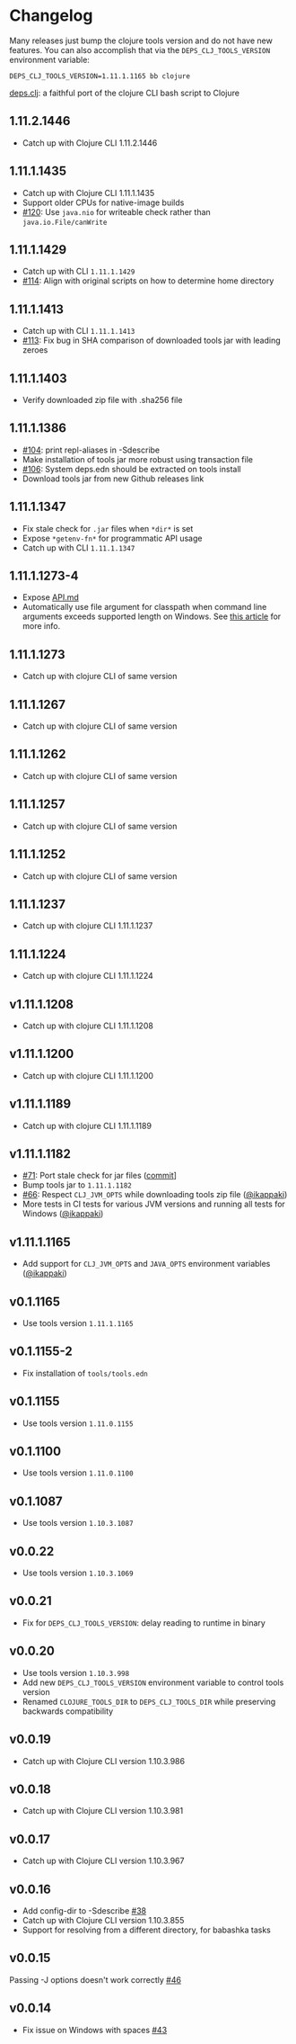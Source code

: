 # Changelog

Many releases just bump the clojure tools version and do not have new
features. You can also accomplish that via the `DEPS_CLJ_TOOLS_VERSION`
environment variable:

```
DEPS_CLJ_TOOLS_VERSION=1.11.1.1165 bb clojure
```

[deps.clj](https://github.com/borkdude/deps.clj): a faithful port of the clojure CLI bash script to Clojure

## 1.11.2.1446

- Catch up with Clojure CLI 1.11.2.1446

## 1.11.1.1435

- Catch up with Clojure CLI 1.11.1.1435
- Support older CPUs for native-image builds
- [#120](https://github.com/borkdude/deps.clj/issues/120): Use `java.nio` for writeable check rather than `java.io.File/canWrite`

## 1.11.1.1429

- Catch up with CLI `1.11.1.1429`
- [#114](https://github.com/borkdude/deps.clj/issues/114): Align with original scripts on how to determine home directory

## 1.11.1.1413

- Catch up with CLI `1.11.1.1413`
- [#113](https://github.com/borkdude/deps.clj/issues/113): Fix bug in SHA comparison of downloaded tools jar with leading zeroes

## 1.11.1.1403

- Verify downloaded zip file with .sha256 file

## 1.11.1.1386

- [#104](https://github.com/borkdude/deps.clj/issues/104): print repl-aliases in -Sdescribe
- Make installation of tools jar more robust using transaction file
- [#106](https://github.com/borkdude/deps.clj/issues/106): System deps.edn should be extracted on tools install
- Download tools jar from new Github releases link

## 1.11.1.1347

- Fix stale check for `.jar` files when `*dir*` is set
- Expose `*getenv-fn*` for programmatic API usage
- Catch up with CLI `1.11.1.1347`

## 1.11.1.1273-4

- Expose [API.md](API.md)
- Automatically use file argument for classpath when command line arguments exceeds supported length on Windows.
  See [this article](https://devblogs.microsoft.com/oldnewthing/20031210-00/?p=41553) for more info.

## 1.11.1.1273

- Catch up with clojure CLI of same version

## 1.11.1.1267

- Catch up with clojure CLI of same version

## 1.11.1.1262

- Catch up with clojure CLI of same version

## 1.11.1.1257

- Catch up with clojure CLI of same version

## 1.11.1.1252

- Catch up with clojure CLI of same version

## 1.11.1.1237

- Catch up with clojure CLI 1.11.1.1237

## 1.11.1.1224

- Catch up with clojure CLI 1.11.1.1224

## v1.11.1.1208

- Catch up with clojure CLI 1.11.1.1208

## v1.11.1.1200

- Catch up with clojure CLI 1.11.1.1200

## v1.11.1.1189

- Catch up with clojure CLI 1.11.1.1189

## v1.11.1.1182

- [#71](https://github.com/borkdude/deps.clj/issues/71): Port stale check for jar files ([commit](https://github.com/clojure/brew-install/commit/f791abf1d93563c1ed8f256830bd0bfc085fdd53)]
- Bump tools jar to `1.11.1.1182`
- [#66](https://github.com/borkdude/deps.clj/issues/66): Respect `CLJ_JVM_OPTS` while downloading tools zip file ([@ikappaki](https://github.com/ikappaki))
- More tests in CI tests for various JVM versions and running all tests for Windows ([@ikappaki](https://github.com/ikappaki))

## v1.11.1.1165

- Add support for `CLJ_JVM_OPTS` and `JAVA_OPTS` environment variables ([@ikappaki](https://github.com/ikappaki))

## v0.1.1165

- Use tools version `1.11.1.1165`

## v0.1.1155-2

- Fix installation of `tools/tools.edn`

## v0.1.1155

- Use tools version `1.11.0.1155`

## v0.1.1100

- Use tools version `1.11.0.1100`

## v0.1.1087

- Use tools version `1.10.3.1087`

## v0.0.22

- Use tools version `1.10.3.1069`

## v0.0.21

- Fix for `DEPS_CLJ_TOOLS_VERSION`: delay reading to runtime in binary

## v0.0.20

- Use tools version `1.10.3.998`
- Add new `DEPS_CLJ_TOOLS_VERSION` environment variable to control tools version
- Renamed `CLOJURE_TOOLS_DIR` to `DEPS_CLJ_TOOLS_DIR` while preserving backwards compatibility

## v0.0.19

- Catch up with Clojure CLI version 1.10.3.986

## v0.0.18

- Catch up with Clojure CLI version 1.10.3.981

## v0.0.17

- Catch up with Clojure CLI version 1.10.3.967

## v0.0.16

- Add config-dir to -Sdescribe [#38](https://github.com/borkdude/deps.clj/issues/38)
- Catch up with Clojure CLI version 1.10.3.855
- Support for resolving from a different directory, for babashka tasks

## v0.0.15

Passing -J options doesn't work correctly [#46](https://github.com/borkdude/deps.clj/issues/46)

## v0.0.14

- Fix issue on Windows with spaces [#43](https://github.com/borkdude/deps.clj/issues/43)
